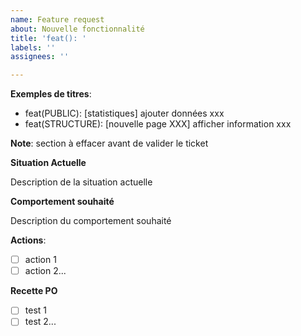 ```yaml
---
name: Feature request
about: Nouvelle fonctionnalité
title: 'feat(): '
labels: ''
assignees: ''

---
```


__Exemples de titres__:

- feat(PUBLIC): [statistiques] ajouter données xxx
- feat(STRUCTURE): [nouvelle page XXX] afficher information xxx

__Note__: section à effacer avant de valider le ticket

**Situation Actuelle**

Description de la situation actuelle

**Comportement souhaité**

Description du comportement souhaité

__Actions__:

- [ ] action 1
- [ ] action 2...

**Recette PO**

- [ ] test 1
- [ ] test 2...
